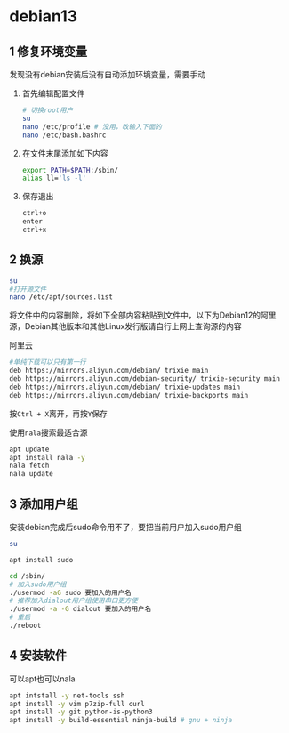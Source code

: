 # debian13

## 1 修复环境变量

发现没有debian安装后没有自动添加环境变量，需要手动
1. 首先编辑配置文件

    ```bash
    # 切换root用户
    su
    nano /etc/profile # 没用，改输入下面的
    nano /etc/bash.bashrc
    ```

2. 在文件末尾添加如下内容

    ```bash
    export PATH=$PATH:/sbin/
    alias ll='ls -l'
    ```

3. 保存退出

    ```bash
    ctrl+o
    enter
    ctrl+x
    ```

## 2 换源

```bash
su
#打开源文件
nano /etc/apt/sources.list
```

将文件中的内容删除，将如下全部内容粘贴到文件中，以下为Debian12的阿里源，Debian其他版本和其他Linux发行版请自行上网上查询源的内容

阿里云

```bash
#单纯下载可以只有第一行
deb https://mirrors.aliyun.com/debian/ trixie main
deb https://mirrors.aliyun.com/debian-security/ trixie-security main
deb https://mirrors.aliyun.com/debian/ trixie-updates main
deb https://mirrors.aliyun.com/debian/ trixie-backports main
```

按`Ctrl + X`离开，再按`Y`保存

使用`nala`搜索最适合源

```bash
apt update
apt install nala -y
nala fetch
nala update
```

## 3 添加用户组

安装debian完成后sudo命令用不了，要把当前用户加入sudo用户组

```bash
su

apt install sudo

cd /sbin/
# 加入sudo用户组
./usermod -aG sudo 要加入的用户名
# 推荐加入dialout用户组使用串口更方便
./usermod -a -G dialout 要加入的用户名
# 重启
./reboot
```

## 4 安装软件

可以apt也可以nala

```bash
apt intstall -y net-tools ssh
apt install -y vim p7zip-full curl
apt install -y git python-is-python3
apt install -y build-essential ninja-build # gnu + ninja
```
